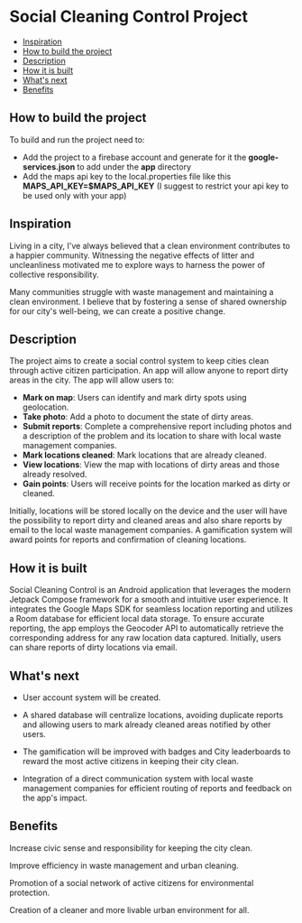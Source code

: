 # Social Cleaning Control Project

* [Inspiration](#inspiration)
* [How to build the project](#how-to-build-the-project)
* [Description](#description)
* [How it is built](#how-it-is-built)
* [What's next](#whats-next)
* [Benefits](#benefits)

## How to build the project

To build and run the project need to:
- Add the project to a firebase account and generate for it the **google-services.json** to add under the **app** directory
- Add the maps api key to the local.properties file like this **MAPS_API_KEY=$MAPS_API_KEY** (I suggest to restrict your api key to be used only with your app)
  
## Inspiration

Living in a city, I've always believed that a clean environment contributes to a happier community. Witnessing the negative effects of litter and uncleanliness motivated me to explore ways to harness the power of collective responsibility.

Many communities struggle with waste management and maintaining a clean environment.  I believe that by fostering a sense of shared ownership for our city's well-being, we can create a positive change. 


##  Description

The project aims to create a social control system to keep cities clean through active citizen participation. An app will allow anyone to report dirty areas in the city. The app will allow users to:



* **Mark on map**: Users can identify and mark dirty spots using geolocation.
* **Take photo**: Add a photo to document the state of dirty areas.
* **Submit reports**: Complete a comprehensive report including photos and a description of the problem and its location to share with local waste management companies.
* **Mark locations cleaned**: Mark locations that are already cleaned.
* **View locations**: View the map with locations of dirty areas and those already resolved.
* **Gain points**: Users will receive points for the location marked as dirty or cleaned.

Initially, locations will be stored locally on the device and the user will have the possibility to report dirty and cleaned areas and also share reports by email to the local waste management companies. A gamification system will award points for reports and confirmation of cleaning locations.


##  How it is built

Social Cleaning Control is an Android application that leverages the modern Jetpack Compose framework for a smooth and intuitive user experience. It integrates the Google Maps SDK for seamless location reporting and utilizes a Room database for efficient local data storage. To ensure accurate reporting, the app employs the Geocoder API to automatically retrieve the corresponding address for any raw location data captured. Initially, users can share reports of dirty locations via email.


## What's next

- User account system will be created. 

- A shared database will centralize locations, avoiding duplicate reports and allowing users to mark already cleaned areas notified by other users.

- The gamification will be improved with badges and City leaderboards to reward the most active citizens in keeping their city clean.
- Integration of a direct communication system with local waste management companies for efficient routing of reports and feedback on the app's impact.


## Benefits

Increase civic sense and responsibility for keeping the city clean.

Improve efficiency in waste management and urban cleaning.

Promotion of a social network of active citizens for environmental protection.

Creation of a cleaner and more livable urban environment for all.
